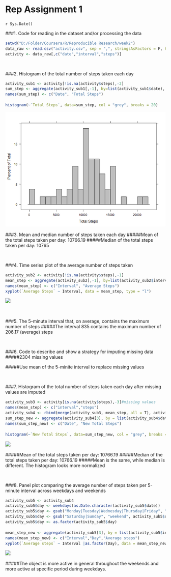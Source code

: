 # Rep Assignment 1
`r Sys.Date()`  



###1. Code for reading in the dataset and/or processing the data

```r
setwd("D:/Folder/Coursera/R/Reproducible Research/week2")
data_raw <- read.csv("activity.csv", sep = ",", stringsAsFactors = F, header = T)
activity <- data_raw[,c("date","interval","steps")]
```

<br>

###2. Histogram of the total number of steps taken each day

```r
activity_sub1 <- activity[!is.na(activity$steps),-2]
sum_step <- aggregate(activity_sub1[,-1], by=list(activity_sub1$date), FUN = 'sum')
names(sum_step) <- c("Date", "Total Steps")

histogram(~`Total Steps`, data=sum_step, col = "grey", breaks = 20)
```

![](https://github.com/bitaolc/RepData_PeerAssessment1/blob/master/PA1_template_files/unnamed-chunk-1-1.png)<!-- -->
<br>

###3. Mean and median number of steps taken each day
#####Mean of the total steps taken per day: 10766.19
#####Median of the total steps taken per day: 10765

<br>

###4. Time series plot of the average number of steps taken

```r
activity_sub2 <- activity[!is.na(activity$steps),-1]
mean_step <- aggregate(activity_sub2[,-1], by=list(activity_sub2$interval), FUN = 'mean')
names(mean_step) <- c("Interval", "Average Steps")
xyplot(`Average Steps` ~ Interval, data = mean_step, type = "l")
```

![](PA1_template_files/figure-html/unnamed-chunk-2-1.png)<!-- -->

<br>

###5. The 5-minute interval that, on average, contains the maximum number of steps
#####The interval 835 contains the maximum number of 206.17 (average) steps

<br>

###6. Code to describe and show a strategy for imputing missing data
#####2304 missing values

#####Use mean of the 5-minite interval to replace missing values

<br>

###7. Histogram of the total number of steps taken each day after missing values are imputed

```r
activity_sub3 <- activity[is.na(activity$steps),-3]#missing values
names(mean_step) <- c("interval","steps")
activity_sub4 <- rbind(merge(activity_sub3, mean_step, all = T), activity[!is.na(activity$steps),])#replace missing value with interval mean and combine with non-missing values
sum_step_new <- aggregate(activity_sub4[3], by = list(activity_sub4$date), FUN = "sum")
names(sum_step_new) <- c("Date", "New Total Steps")

histogram(~`New Total Steps`, data=sum_step_new, col = "grey", breaks = 20)
```

![](PA1_template_files/figure-html/unnamed-chunk-3-1.png)<!-- -->
<br>

#####Mean of the total steps taken per day: 10766.19
#####Median of the total steps taken per day: 10766.19
#####Mean is the same, while median is different. The histogram looks more normalized

<br>

###8. Panel plot comparing the average number of steps taken per 5-minute interval across weekdays and weekends

```r
activity_sub5 <- activity_sub4
activity_sub5$day <- weekdays(as.Date.character(activity_sub5$date))
activity_sub5$day <- gsub("Monday|Tuesday|Wednesday|Thursday|Friday", "weekday", activity_sub5$day)
activity_sub5$day <- gsub("Saturday|Sunday", "weekend", activity_sub5$day)
activity_sub5$day <- as.factor(activity_sub5$day)

mean_step_new <- aggregate(activity_sub5[3], by = list(activity_sub5$interval, activity_sub5$day), FUN = "mean")
names(mean_step_new) <- c("Interval","Day","Average steps")
xyplot(`Average steps` ~ Interval |as.factor(Day), data = mean_step_new, type = "l", layout=c(1,NA))
```

![](PA1_template_files/figure-html/unnamed-chunk-4-1.png)<!-- -->

#####The object is more active in general throughout the weekends and more active at specific period during weekdays.
